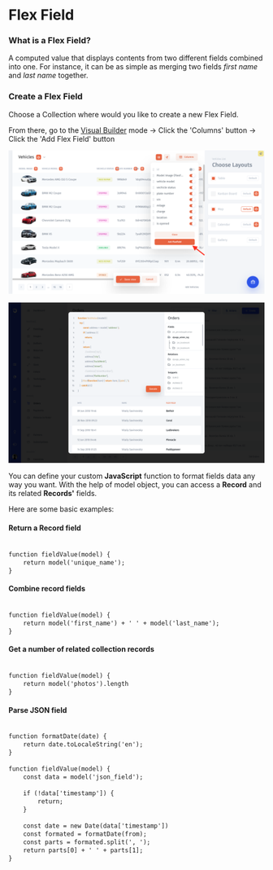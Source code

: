 # Flex Field

### What is a Flex Field? <a id="what-is-a-smart-field"></a>

A computed value that displays contents from two different fields combined into one. For instance, it can be as simple as merging two fields _first name_ and _last name_ together.

### Create a Flex Field

Choose a Collection where would you like to create a new Flex Field. 

From there, go to the [Visual Builder](https://app.gitbook.com/@jetadmin/s/doc/~/edit/drafts/-Lk4M0St76lt7wROBK7J/v/master/visual-builder) mode → Click the 'Columns' button  → Click the 'Add Flex Field' button

![](../../.gitbook/assets/snimok-ekrana-2019-08-06-v-11.45.52.png)

![](../../.gitbook/assets/flexfield-edit-field-js-query-console-var-2.png)

You can define your custom **JavaScript** function to format fields data any way you want. With the help of model object, you can access a **Record** and its related **Records'** fields.

Here are some basic examples:

#### Return a Record field

```
  
function fieldValue(model) {
    return model('unique_name');
}

```

#### Combine record fields

```
  
function fieldValue(model) {
    return model('first_name') + ' ' + model('last_name');
}
```

#### Get a number of related collection records

```
  
function fieldValue(model) {
    return model('photos').length
}

```

#### Parse JSON field

```

function formatDate(date) {
    return date.toLocaleString('en');
}
  
function fieldValue(model) {
    const data = model('json_field');

    if (!data['timestamp']) {
        return;
    }
        
    const date = new Date(data['timestamp'])
    const formated = formatDate(from);
    const parts = formated.split(', ');
    return parts[0] + ' ' + parts[1];
}

```


